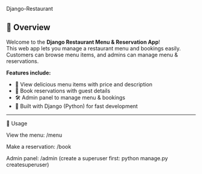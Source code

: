 Django-Restaurant
## 🌟 Overview
Welcome to the **Django Restaurant Menu & Reservation App**!  
This web app lets you manage a restaurant menu and bookings easily.  
Customers can browse menu items, and admins can manage menu & reservations.  

**Features include:**  
- 🥗 View delicious menu items with price and description  
- 📝 Book reservations with guest details  
- 🛠️ Admin panel to manage menu & bookings  
- 🚀 Built with Django (Python) for fast development  

---
🍴 Usage

View the menu: /menu

Make a reservation: /book

Admin panel: /admin (create a superuser first: python manage.py createsuperuser)

